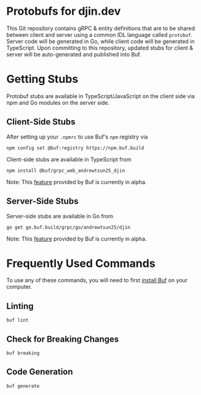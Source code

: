 # Protobufs for djin.dev

This Git repository contains gRPC & entity definitions that are to be shared between client and 
server using a common IDL language called `protobuf`. Server code will be generated in Go, while 
client code will be generated in TypeScript. Upon committing to this repository, updated stubs for 
client & server will be auto-generated and published into Buf.

# Getting Stubs

Protobuf stubs are available in TypeScript/JavaScript on the client side via npm and Go modules 
on the server side.

## Client-Side Stubs

After setting up your `.npmrc` to use Buf's `npm` registry via

```shell
npm config set @buf:registry https://npm.buf.build
```

Client-side stubs are available in TypeScript from
```shell
npm install @buf/grpc_web_andrewtsun25_djin
```

Note: This [feature](https://docs.buf.build/bsr/remote-generation/js) provided by Buf is currently 
in alpha.

## Server-Side Stubs

Server-side stubs are available in Go from
```shell
go get go.buf.build/grpc/go/andrewtsun25/djin
```

Note: This [feature](https://docs.buf.build/bsr/remote-generation/go) provided by Buf is 
currently in alpha.

# Frequently Used Commands

To use any of these commands, you will need to first 
[install Buf](https://docs.buf.build/installation) on your computer.

## Linting

```shell
buf lint
```

## Check for Breaking Changes
```shell
buf breaking
```

## Code Generation
```shell
buf generate
```


